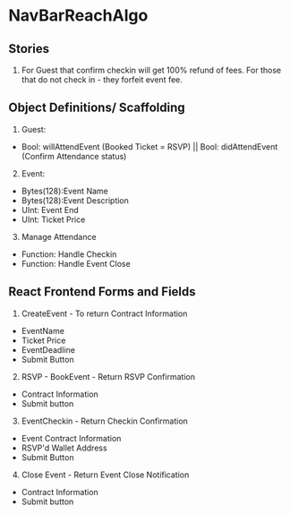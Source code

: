# NavBarReachAlgo
## Stories
1. For Guest that confirm checkin will get 100% refund of fees. For those that do not check in - they forfeit event fee.

## Object Definitions/ Scaffolding
1. Guest:
  - Bool: willAttendEvent (Booked Ticket = RSVP) ||  Bool: didAttendEvent (Confirm Attendance status)
2. Event:
  - Bytes(128):Event Name 
  - Bytes(128):Event Description 
  - UInt: Event End
  - UInt: Ticket Price
3. Manage Attendance
  - Function: Handle Checkin
  - Function: Handle Event Close

## React Frontend Forms and Fields
1. CreateEvent - To return Contract Information
  - EventName
  - Ticket Price
  - EventDeadline
  - Submit Button
2. RSVP - BookEvent - Return RSVP Confirmation
  - Contract Information
  - Submit button
3. EventCheckin - Return Checkin Confirmation
  - Event Contract Information
  - RSVP'd Wallet Address
  - Submit Button
 4. Close Event - Return Event Close Notification
  - Contract Information
  - Submit button
